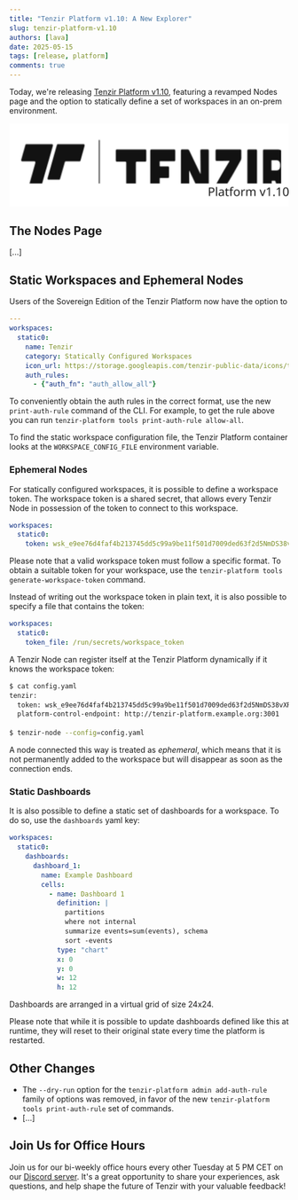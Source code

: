 ```yaml
---
title: "Tenzir Platform v1.10: A New Explorer"
slug: tenzir-platform-v1.10
authors: [lava]
date: 2025-05-15
tags: [release, platform]
comments: true
---
```


Today, we're releasing [Tenzir Platform v1.10][github-release], featuring
a revamped Nodes page and the option to statically define a set of workspaces
in an on-prem environment.

![Tenzir Platform v1.10](tenzir-platform-v1.10.svg)

[github-release]: https://github.com/tenzir/platform/releases/tag/v1.10.0

<!-- truncate -->

## The Nodes Page

[...]

## Static Workspaces and Ephemeral Nodes

Users of the Sovereign Edition of the Tenzir Platform now have the option to

```yaml
---
workspaces:
  static0:
    name: Tenzir
    category: Statically Configured Workspaces
    icon_url: https://storage.googleapis.com/tenzir-public-data/icons/tenzir-logo-square.svg
    auth_rules:
      - {"auth_fn": "auth_allow_all"}
```

To conveniently obtain the auth rules in the correct format, use the
new `print-auth-rule` command of the CLI. For example, to get the rule
above you can run `tenzir-platform tools print-auth-rule allow-all`.

To find the static workspace configuration file, the Tenzir Platform container
looks at the `WORKSPACE_CONFIG_FILE` environment variable.

### Ephemeral Nodes

For statically configured workspaces, it is possible to define a workspace
token. The workspace token is a shared secret, that allows every Tenzir Node
in possession of the token to connect to this workspace.

```yaml
workspaces:
  static0:
    token: wsk_e9ee76d4faf4b213745dd5c99a9be11f501d7009ded63f2d5NmDS38vXR
```

Please note that a valid workspace token must follow a specific format.
To obtain a suitable token for your workspace, use
the `tenzir-platform tools generate-workspace-token` command.

Instead of writing out the workspace token in plain text, it is also possible
to specify a file that contains the token:

```yaml
workspaces:
  static0:
    token_file: /run/secrets/workspace_token
```

A Tenzir Node can register itself at the Tenzir Platform dynamically
if it knows the workspace token:

```bash
$ cat config.yaml
tenzir:
  token: wsk_e9ee76d4faf4b213745dd5c99a9be11f501d7009ded63f2d5NmDS38vXR
  platform-control-endpoint: http://tenzir-platform.example.org:3001

$ tenzir-node --config=config.yaml
```

A node connected this way is treated as *ephemeral*, which means that it
is not permanently added to the workspace but will disappear as soon
as the connection ends.

### Static Dashboards

It is also possible to define a static set of dashboards for a workspace.
To do so, use the `dashboards` yaml key:

```yaml
workspaces:
  static0:
    dashboards:
      dashboard_1:
        name: Example Dashboard
        cells:
          - name: Dashboard 1
            definition: |
              partitions
              where not internal
              summarize events=sum(events), schema
              sort -events
            type: "chart"
            x: 0
            y: 0
            w: 12
            h: 12
```

Dashboards are arranged in a virtual grid of size 24x24.

Please note that while it is possible to update dashboards defined like this
at runtime, they will reset to their original state every time the platform
is restarted.


## Other Changes

 - The `--dry-run` option for the `tenzir-platform admin add-auth-rule` family
   of options was removed, in favor of the new `tenzir-platform tools print-auth-rule`
   set of commands.
 - [...]


## Join Us for Office Hours

Join us for our bi-weekly office hours every other Tuesday at 5 PM CET on our
[Discord server][discord]. It's a great opportunity to share your experiences,
ask questions, and help shape the future of Tenzir with your valuable feedback!

[discord]: /discord
